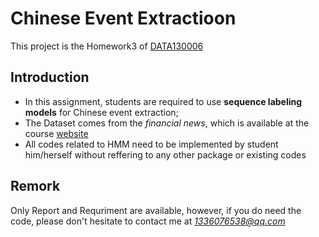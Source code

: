 # Chinese Event Extractioon
This project is the Homework3 of [DATA130006](http://www.sdspeople.fudan.edu.cn/zywei/DATA130006/index.html)

## Introduction
* In this assignment, students are required to use **sequence labeling models** for Chinese event extraction;
* The Dataset comes from the *financial news*, which is available at the course [website](http://www.sdspeople.fudan.edu.cn/zywei/DATA130006/index.html)
* All codes related to HMM need to be implemented by student him/herself without reffering to any other package or existing codes

## Remork
Only Report and Requriment are available, however, if you do need the code, please don't hesitate to contact me at *1336076538@qq.com*
